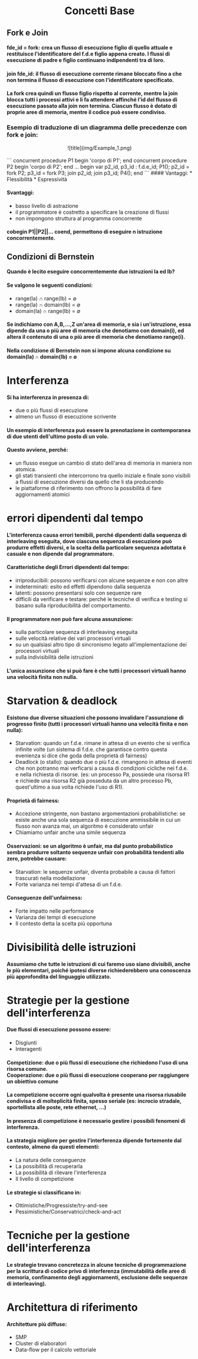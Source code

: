 # <div style='text-align:center;'>Concetti Base</div>
## Fork e Join
#### fde_id = fork: crea un flusso di esecuzione figlio di quello attuale e restituisce l'identificatore del f.d.e figlio appena creato. I flussi di esecuzione di padre e figlio continuano indipendenti tra di loro.
#### join fde_id: il flusso di esecuzione corrente rimane bloccato fino a che non termina il flusso di esecuzione con l'identificatore specificato.
#### La fork crea quindi un flusso figlio rispetto al corrente, mentre la join blocca tutti i processi attivi e li fa attendere affinché l'id del flusso di esecuzione passato alla join non termina. Ciascun flusso è dotato di proprie aree di memoria, mentre il codice può essere condiviso.
### Esempio di traduzione di un diagramma delle precedenze con fork e join:
<div style='text-align:center;'>![title](img/Example_1.png)</div><br>
```
concurrent procedure P1
begin 'corpo di P1'; end 
concurrent procedure P2
begin 'corpo di P2'; end
...
begin
	var p2_id, p3_id : f.d.e_id;
	P1();
	p2_id = fork P2; p3_id = fork P3;
	join p2_id; join p3_id;
	P4();
end
```
#### Vantaggi:
* Flessibilità
* Espressività

#### Svantaggi:
* basso livello di astrazione
* il programmatore è costretto a specificare la creazione di flussi
* non impongono struttura al programma concorrente

#### cobegin P1||P2||... coend, permettono di eseguire n istruzione concorrentemente.

## Condizioni di Bernstein
#### Quando è lecito eseguire concorrentemente due istruzioni Ia ed Ib?
#### Se valgono le seguenti condizioni:
* range(Ia) 	&#8745; range(Ib) = &#8709;
* range(Ia) 	&#8745; domain(Ib) = &#8709;
* domain(Ia) 	&#8745; range(Ib) = &#8709;

#### Se indichiamo con A,B,...,Z un'area di memoria, e sia i un'istruzione, essa dipende da una o più aree di memoria che denotiamo con domain(i), ed altera il contenuto di una o più aree di memoria che denotiamo range(i).
#### Nella condizione di Bernstein non si impone alcuna condizione su domain(Ia) 	&#8745; domain(Ib) = &#8709; 

# Interferenza
#### Si ha interferenza in presenza di:
* due o più flussi di esecuzione
* almeno un flusso di esecuzione scrivente

#### Un esempio di interferenza può essere la prenotazione in contemporanea di due utenti dell'ultimo posto di un volo.

#### Questo avviene, perché:
* un flusso esegue un cambio di stato dell'area di memoria in maniera non atomica.
* gli stati transienti che intercorrono tra quello iniziale e finale sono visibili a flussi di esecuzione diversi da quello che li sta producendo
* le piattaforme di riferimento non offrono la possibilità di fare aggiornamenti atomici

# errori dipendenti dal tempo
#### L'interferenza causa errori temibili, perché dipendenti dalla sequenza di interleaving eseguita, dove ciascuna sequenza di esecuzione può produrre effetti diversi, e la scelta della particolare sequenza adottata è casuale e non dipende dal programmatore.
#### Caratteristiche degli Errori dipendenti dal tempo:
* irriproducibili: possono verificarsi con alcune sequenze e non con altre
* indeterminati: esito ed effetti dipendono dalla sequenza
* latenti: possono presentarsi solo con sequenze rare
* difficili da verificare e testare: perché le tecniche di verifica e testing si basano sulla riproducibilità del comportamento.

#### Il programmatore non può fare alcuna assunzione:
* sulla particolare sequenza di interleaving eseguita
* sulle velocità relative dei vari processori virtuali
* su un qualsiasi altro tipo di sincronismo legato all'implementazione dei processori virtuali
* sulla indivisibilità delle istruzioni

#### L'unica assunzione che si può fare è che tutti i processori virtuali hanno una velocità finita non nulla. 

# Starvation & deadlock
#### Esistono due diverse situazioni che possono invalidare l'assunzione di progresso finito (tutti i processori virtuali hanno una velocità finita e non nulla):
* Starvation: quando un f.d.e. rimane in attesa di un evento che si verifica infinite volte (un sistema di f.d.e. che garantisce contro questa evenienza si dice che goda della proprietà di fairness)
* Deadlock (o stallo): quando due o più f.d.e. rimangono in attesa di eventi che non potranno mai verficarsi a causa di condizioni cicliche nei f.d.e. e nella richiesta di risorse. (es: un processo Pa, possiede una risorsa R1 e richiede una risorsa R2 già posseduta da un altro processo Pb, quest'ultimo a sua volta richiede l'uso di R1).

#### Proprietà di fairness: 
* Accezione stringente, non bastano argomentazioni probabilistiche: se esiste anche una sola sequenza di esecuzione ammissibile in cui un flusso non avanza mai, un algoritmo è considerato unfair
* Chiamiamo unfair anche una simile sequenza

#### Osservazioni: se un algoritmo è unfair, ma dal punto probabilistico sembra produrre soltanto sequenze unfair con probabilità tendenti allo zero, potrebbe causare:
* Starvation: le sequenze unfair, diventa probabile a causa di fattori trascurati nella modellazione
* Forte varianza nei tempi d'attesa di un f.d.e.

#### Conseguenze dell'unfairness:
* Forte impatto nelle performance
* Varianza dei tempi di esecuzione
* Il contesto detta la scelta più opportuna

# Divisibilità delle istruzioni 
#### Assumiamo che tutte le istruzioni di cui faremo uso siano divisibili, anche le più elementari, poiché ipotesi diverse richiederebbero una conoscenza più approfondita del linguaggio utilizzato.

# Strategie per la gestione dell'interferenza
#### Due flussi di esecuzione possono essere:
* Disgiunti
* Interagenti

#### Competizione: due o più flussi di esecuzione che richiedono l'uso di una risorsa comune. <br> Cooperazione: due o più flussi di esecuzione cooperano per raggiungere un obiettivo comune

#### La competizione occorre ogni qualvolta è presente una risorsa riusabile condivisa e di molteplicità finita, spesso seriale (es: incrocio stradale, sportellista alle poste, rete ethernet, ...)

#### In presenza di competizione è necessario gestire i possibili fenomeni di interferenza.

#### La strategia migliore per gestire l'interferenza dipende fortemente dal contesto, almeno da questi elementi:
* La natura delle conseguenze 
* La possibilità di recuperarla
* La possibilità di rilevare l'interferenza
* Il livello di competizione

#### Le strategie si classificano in:
* Ottimistiche/Progressiste/try-and-see
* Pessimistiche/Conservatrici/check-and-act

# Tecniche per la gestione dell'interferenza
#### Le strategie trovano concretezza in alcune tecniche di programmazione per la scrittura di codice privo di interferenza (immutabilità delle aree di memoria, confinamento degli aggiornamenti, esclusione delle sequenze di interleaving).

# Architettura di riferimento
#### Architetture più diffuse:
* SMP
* Cluster di elaboratori
* Data-flow per il calcolo vettoriale


